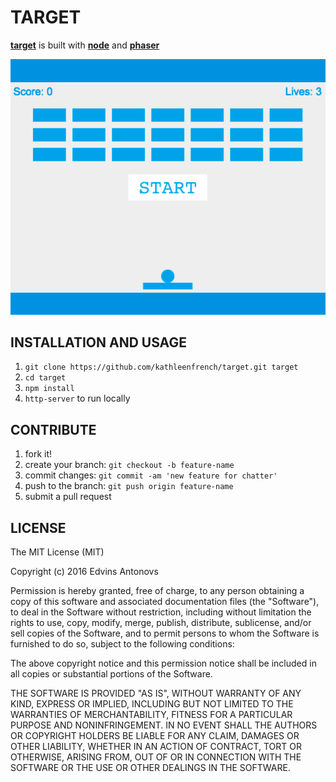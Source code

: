 # TARGET

[**target**](https://github.com/kathleenfrench/target) is built with [**node**](https://nodejs.org) and [**phaser**](https://www.npmjs.com/package/phaser)

![](target.png)

## INSTALLATION AND USAGE

1. `git clone https://github.com/kathleenfrench/target.git target`
2. `cd target`
3. `npm install`
4. `http-server` to run locally

## CONTRIBUTE

1. fork it!
2. create your branch: `git checkout -b feature-name`
3. commit changes: `git commit -am 'new feature for chatter'`
4. push to the branch: `git push origin feature-name`
5. submit a pull request

## LICENSE

The MIT License (MIT)

Copyright (c) 2016 Edvins Antonovs

Permission is hereby granted, free of charge, to any person obtaining a copy
of this software and associated documentation files (the "Software"), to deal
in the Software without restriction, including without limitation the rights
to use, copy, modify, merge, publish, distribute, sublicense, and/or sell
copies of the Software, and to permit persons to whom the Software is
furnished to do so, subject to the following conditions:

The above copyright notice and this permission notice shall be included in all
copies or substantial portions of the Software.

THE SOFTWARE IS PROVIDED "AS IS", WITHOUT WARRANTY OF ANY KIND, EXPRESS OR
IMPLIED, INCLUDING BUT NOT LIMITED TO THE WARRANTIES OF MERCHANTABILITY,
FITNESS FOR A PARTICULAR PURPOSE AND NONINFRINGEMENT. IN NO EVENT SHALL THE
AUTHORS OR COPYRIGHT HOLDERS BE LIABLE FOR ANY CLAIM, DAMAGES OR OTHER
LIABILITY, WHETHER IN AN ACTION OF CONTRACT, TORT OR OTHERWISE, ARISING FROM,
OUT OF OR IN CONNECTION WITH THE SOFTWARE OR THE USE OR OTHER DEALINGS IN THE
SOFTWARE.
